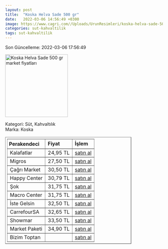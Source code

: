 ```yaml
---
layout: post
title:  "Koska Helva Sade 500 gr"
date:   2022-03-06 14:56:49 +0300
image: https://www.cagri.com//Uploads/UrunResimleri/koska-helva-sade-500-gr-18f2.jpg
categories: sut-kahvaltilik
tags: sut-kahvaltilik
---
```


Son Güncelleme: 2022-03-06 17:56:49

<img src="https://www.cagri.com//Uploads/UrunResimleri/koska-helva-sade-500-gr-18f2.jpg" width="200" alt="Koska Helva Sade 500 gr market fiyatları" />

Kategori: Süt, Kahvaltılık
<br />
Marka: Koska

<table border="1" style="padding: 5px;width:80%;">
  <tr>
    <td style="padding: 5px;"><strong>Perakendeci</strong></td>
    <td><strong>Fiyat</strong></td>
    <td><strong>İşlem</strong></td>
  </tr>
  <tr>
              <td>Kalafatlar</td>
              <td>24,95 TL</td>
              <td><a target="_blank" href="https://www.kalafatlar.com/urun/koska-sade-helva-500-gr">satın al</a></td>
            </tr><tr>
              <td>Migros</td>
              <td>27,50 TL</td>
              <td><a target="_blank" href="https://www.migros.com.tr/koska-sade-helva-paket-500-g-p-6c0854">satın al</a></td>
            </tr><tr>
              <td>Çağrı Market</td>
              <td>30,50 TL</td>
              <td><a target="_blank" href="https://www.cagri.com/koska-helva-sade-500-gr">satın al</a></td>
            </tr><tr>
              <td>Happy Center</td>
              <td>30,79 TL</td>
              <td><a target="_blank" href="https://www.happycenter.com.tr/Koska_500_Gr_Helva_Sade">satın al</a></td>
            </tr><tr>
              <td>Şok</td>
              <td>31,75 TL</td>
              <td><a target="_blank" href="https://www.sokmarket.com.tr/tahin-helvasi-sade-500-gr-p-2506/">satın al</a></td>
            </tr><tr>
              <td>Macro Center</td>
              <td>31,75 TL</td>
              <td><a target="_blank" href="https://www.macrocenter.com.tr/koska-sade-helva-paket-500-g-p-6c0854">satın al</a></td>
            </tr><tr>
              <td>İste Gelsin</td>
              <td>32,50 TL</td>
              <td><a target="_blank" href="https://www.istegelsin.com/urun/koska-sade-helva-500-gr_KSK13-AD">satın al</a></td>
            </tr><tr>
              <td>CarrefourSA</td>
              <td>32,65 TL</td>
              <td><a target="_blank" href="https://www.carrefoursa.com/koska-sade-helva-500-g-paket-p-30090805">satın al</a></td>
            </tr><tr>
              <td>Showmar</td>
              <td>33,50 TL</td>
              <td><a target="_blank" href="https://www.showmar.com.tr/urun/koska-helva-sade-500gr">satın al</a></td>
            </tr><tr>
              <td>Market Paketi</td>
              <td>34,90 TL</td>
              <td><a target="_blank" href="https://www.marketpaketi.com.tr/koska-tahin-helvasi-sade-500-gr-p-547667">satın al</a></td>
            </tr><tr>
              <td>Bizim Toptan</td>
              <td></td>
              <td><a target="_blank" href="https://www.bizimtoptan.com.tr/koska-helva-sade-500-g">satın al</a></td>
            </tr>
</table>
